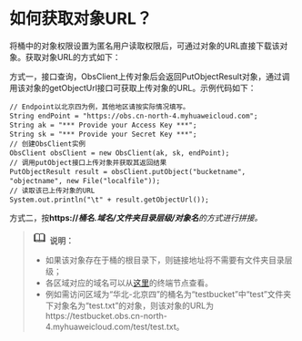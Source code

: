 # 如何获取对象URL？<a name="obs_21_2111"></a>

将桶中的对象权限设置为匿名用户读取权限后，可通过对象的URL直接下载该对象。获取对象URL的方式如下：

方式一，接口查询，ObsClient上传对象后会返回PutObjectResult对象，通过调用该对象的getObjectUrl接口可获取上传对象的URL。示例代码如下：

```
// Endpoint以北京四为例，其他地区请按实际情况填写。
String endPoint = "https://obs.cn-north-4.myhuaweicloud.com";
String ak = "*** Provide your Access Key ***";
String sk = "*** Provide your Secret Key ***";
// 创建ObsClient实例
ObsClient obsClient = new ObsClient(ak, sk, endPoint);
// 调用putObject接口上传对象并获取其返回结果
PutObjectResult result = obsClient.putObject("bucketname", "objectname", new File("localfile"));
// 读取该已上传对象的URL
System.out.println("\t" + result.getObjectUrl());
```

方式二，按**https://**_**桶名.域名/文件夹目录层级/对象名**的方式进行拼接。_

>![](public_sys-resources/icon-note.gif) **说明：** 
>-   如果该对象存在于桶的根目录下，则链接地址将不需要有文件夹目录层级；
>-   各区域对应的域名可以从[这里](https://developer.huaweicloud.com/endpoint?OBS)的终端节点查看。
>-   例如需访问区域为“华北-北京四”的桶名为“testbucket”中“test”文件夹下对象名为“test.txt”的对象，则该对象的URL为https://testbucket.obs.cn-north-4.myhuaweicloud.com/test/test.txt。

